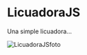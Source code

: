 # LicuadoraJS
Una simple licuadora...

![LicuadoraJSfoto](https://user-images.githubusercontent.com/89054162/141706734-95e438e7-fe44-45a1-a604-47b54aaa80ab.png)

